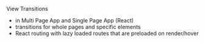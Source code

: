 View Transitions
- in Multi Page App and Single Page App (React)
- transitions for whole pages and specific elements
- React routing with lazy loaded routes that are preloaded on render/hover
